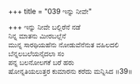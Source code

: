 +++
title = "039 ಇನ್ನು ನೀವೇ"

+++
ಇನ್ನು ನೀವೇ ಬಲ್ಲಿರೆನೆ ನಡೆ  
ನಿನ್ನ ಮಾತನು ಮೀರಬಲ್ಲೆನೆ  
ಮುನ್ನ ಸಾರಥಿಯಹೆನು ನೋಡುವೆನೆನುತ ವಹಿಲದಲಿ  
ಬೆನ್ನಲಬಲೆಯನೈದಲಾ ಸಂ  
ಪನ್ನ ಬಲನೋಲಗಕೆ ಬರೆ ಹರು  
ಷೋನ್ನತಿಯಲುತ್ತರ ಕುಮಾರನು ಕರೆದು ಮನ್ನಿಸಿದ     ॥39॥